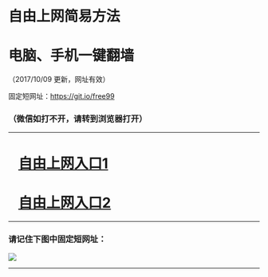 ﻿# 自由上网简易方法

# 电脑、手机一键翻墙

（2017/10/09 更新，网址有效）

固定短网址：https://git.io/free99

### （微信如打不开，请转到浏览器打开）


***





# &nbsp;&nbsp; <a href="http://ft2044720841.fwq-tz-1001.info/fwqtz01.html?t=100900124190 " target="_blank">自由上网入口1</a>
# &nbsp;&nbsp; <a href="http://ft156959951.fwq-tz-1002.info/fwqtz02.html?t=10090019101 " target="_blank">自由上网入口2</a>
***

### 请记住下图中固定短网址：

<img src="https://s3-us-west-2.amazonaws.com/fwq-1001/yjfq-20170905okok.png" /> 


***

